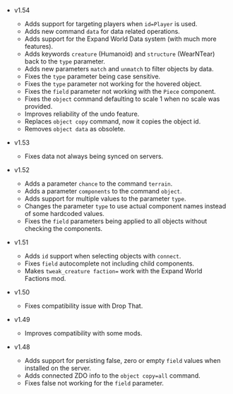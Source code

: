 - v1.54
  - Adds support for targeting players when `id=Player` is used.
  - Adds new command `data` for data related operations.
  - Adds support for the Expand World Data system (with much more features).
  - Adds keywords `creature` (Humanoid) and `structure` (WearNTear) back to the `type` parameter.
  - Adds new parameters `match` and `unmatch` to filter objects by data.
  - Fixes the `type` parameter being case sensitive.
  - Fixes the `type` parameter not working for the hovered object.
  - Fixes the `field` parameter not working with the `Piece` component.
  - Fixes the `object` command defaulting to scale 1 when no scale was provided.
  - Improves reliability of the undo feature.
  - Replaces `object copy` command, now it copies the object id.
  - Removes `object data` as obsolete.

- v1.53
  - Fixes data not always being synced on servers.

- v1.52
  - Adds a parameter `chance` to the command `terrain`.
  - Adds a parameter `components` to the command `object`.
  - Adds support for multiple values to the parameter `type`.
  - Changes the parameter `type` to use actual component names instead of some hardcoded values.
  - Fixes the `field` parameters being applied to all objects without checking the components.

- v1.51
  - Adds `id` support when selecting objects with `connect`.
  - Fixes `field` autocomplete not including child components.
  - Makes `tweak_creature faction=` work with the Expand World Factions mod.

- v1.50
  - Fixes compatibility issue with Drop That.

- v1.49
  - Improves compatibility with some mods.

- v1.48
  - Adds support for persisting false, zero or empty `field` values when installed on the server.
  - Adds connected ZDO info to the `object copy=all` command.
  - Fixes false not working for the `field` parameter.
